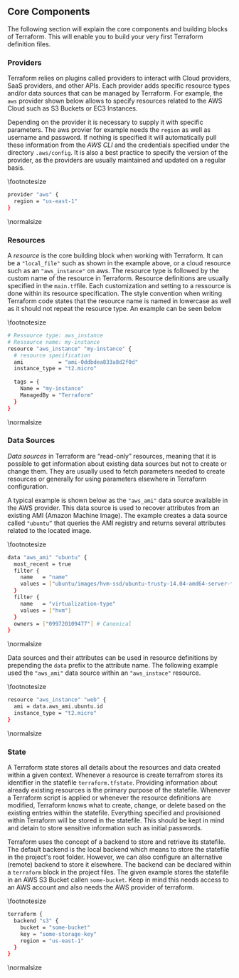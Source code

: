
## Core Components

The following section will explain the core components and building blocks of Terraform. This will enable you to build your very first Terraform definition files.

### Providers

Terraform relies on plugins called providers to interact with Cloud providers, SaaS providers, and other APIs. Each provider adds specific resource types and/or data sources that can be managed by Terraform. For example, the `aws` provider shown below allows to specify resources related to the AWS Cloud such as S3 Buckets or EC3 Instances.

Depending on the provider it is necessary to supply it with specific parameters. The aws provier for example needs the `region` as well as username and password. If nothing is specified it will automatically pull these information from the *AWS CLI* and the credentials specified under the directory `.aws/config`. It is also a best practice to specify the version of the provider, as the providers are usually maintained and updated on a regular basis.

\footnotesize
```bash
provider "aws" {
  region = "us-east-1"
}
```
\normalsize

### Resources

A *resource* is the core building block when working with Terraform. It can be a `"local_file"` such as shown in the example above, or a cloud resource such as an `"aws_instance"` on aws. The resource type is followed by the custom name of the resource in Terraform. Resource definitions are usually specified in the `main.tf`file. Each customization and setting to a ressource is done within its resource specification. The style convention when writing Terraform code states that the resource name is named in lowercase as well as it should not repeat the resource type. An example can be seen below

\footnotesize
```bash
# Ressource type: aws_instance
# Ressource name: my-instance
resource "aws_instance" "my-instance" {
  # resource specification
  ami           = "ami-0ddbdea833a8d2f0d"
  instance_type = "t2.micro"
  
  tags = {
    Name = "my-instance"
    ManagedBy = "Terraform"
  }
}
```
\normalsize

### Data Sources

*Data sources* in Terraform are “read-only” resources, meaning that it is possible to get information about existing data sources but not to create or change them. They are usually used to fetch parameters needed to create resources or generally for using parameters elsewhere in Terraform configuration.

A typical example is shown below as the `"aws_ami"` data source available in the AWS provider. This data source is used to recover attributes from an existing AMI (Amazon Machine Image). The example creates a data source called `"ubuntu”` that queries the AMI registry and returns several attributes related to the located image.

\footnotesize
```bash
data "aws_ami" "ubuntu" {
  most_recent = true
  filter {
    name   = "name"
    values = ["ubuntu/images/hvm-ssd/ubuntu-trusty-14.04-amd64-server-*"]
  }
  filter {
    name   = "virtualization-type"
    values = ["hvm"]
  }
  owners = ["099720109477"] # Canonical
}
```
\normalsize

Data sources and their attributes can be used in resource definitions by prepending the `data` prefix to the attribute name. The following example used the `"aws_ami"` data source within an `"aws_instace"` resource.

\footnotesize
```bash
resource "aws_instance" "web" {
  ami = data.aws_ami.ubuntu.id 
  instance_type = "t2.micro"
}
```
\normalsize

### State

A Terraform state stores all details about the resources and data created within a given context. Whenever a resource is create terrafrom stores its identifier in the statefile `terraform.tfstate`. 
Providing information about already existing resources is the primary purpose of the statefile. Whenever a Terraform script is applied or whenever the resource definitions are modified, Terraform knows what to create, change, or delete based on the existing entries within the statefile. Everything specified and provisioned within Terraform will be stored in the statefile. This should be kept in mind and detain to store sensitive information such as initial passwords.

Terraform uses the concept of a backend to store and retrieve its statefile. The default backend is the local backend which means to store the statefile in the project's root folder. However, we can also configure an alternative (remote) backend to store it elsewhere. The backend can be declared within a `terraform` block in the project files. The given example stores the statefile in an AWS S3 Bucket callen `some-bucket`. Keep in mind this needs access to an AWS account and also needs the AWS provider of terraform.

\footnotesize
```bash
terraform {
  backend "s3" {
    bucket = "some-bucket"
    key = "some-storage-key"
    region = "us-east-1"
  }
}
```
\normalsize
